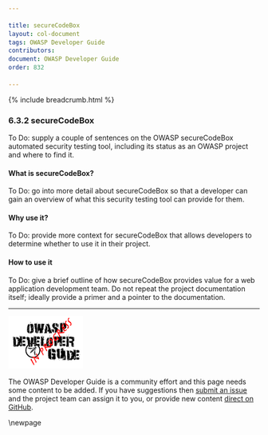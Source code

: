 ```yaml
---

title: secureCodeBox
layout: col-document
tags: OWASP Developer Guide
contributors:
document: OWASP Developer Guide
order: 832

---
```


{% include breadcrumb.html %}

### 6.3.2 secureCodeBox

To Do: supply a couple of sentences on the OWASP secureCodeBox automated security testing tool,
including its status as an OWASP project and where to find it.

#### What is secureCodeBox?

To Do: go into more detail about secureCodeBox so that a developer
can gain an overview of what this security testing tool can provide for them.

#### Why use it?

To Do: provide more context for secureCodeBox that allows developers to determine whether to use it in their project.

#### How to use it

To Do: give a brief outline of how secureCodeBox provides value for a web application development team.
Do not repeat the project documentation itself; ideally provide a primer and a pointer to the documentation.

----

![Developer Guide](../../assets/images/dg_wip.png "OWASP Developer Guide")

The OWASP Developer Guide is a community effort and this page needs some content to be added.
If you have suggestions then [submit an issue][issue080302] and the project team can assign it to you,
or provide new content [direct on GitHub][edit080302].

[issue080302]: https://github.com/OWASP/www-project-developer-guide/issues/new?labels=enhancement&template=request.md&title=Update:%2008-verification/03-frameworks/02-secure-codebox
[edit080302]: https://github.com/OWASP/www-project-developer-guide/blob/main/draft/08-verification/03-frameworks/02-secure-codebox.md

\newpage
